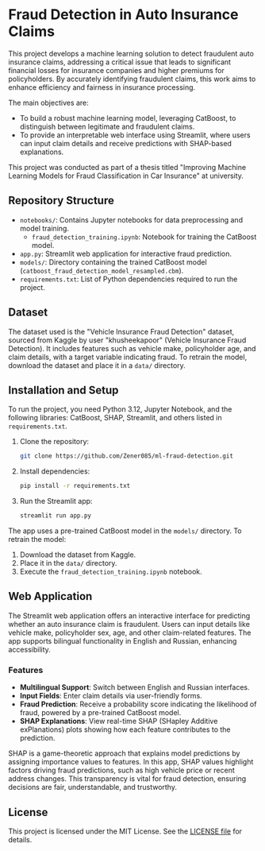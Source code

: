 # Fraud Detection in Auto Insurance Claims
This project develops a machine learning solution to detect fraudulent auto insurance claims, addressing a critical issue that leads to significant financial losses for insurance companies and higher premiums for policyholders. By accurately identifying fraudulent claims, this work aims to enhance efficiency and fairness in insurance processing.

The main objectives are:

- To build a robust machine learning model, leveraging CatBoost, to distinguish between legitimate and fraudulent claims.
- To provide an interpretable web interface using Streamlit, where users can input claim details and receive predictions with SHAP-based explanations.

This project was conducted as part of a thesis titled "Improving Machine Learning Models for Fraud Classification in Car Insurance" at university.

## Repository Structure
- `notebooks/`: Contains Jupyter notebooks for data preprocessing and model training.
  - `fraud_detection_training.ipynb`: Notebook for training the CatBoost model.
- `app.py`: Streamlit web application for interactive fraud prediction.
- `models/`: Directory containing the trained CatBoost model (`catboost_fraud_detection_model_resampled.cbm`).
- `requirements.txt`: List of Python dependencies required to run the project.

## Dataset
The dataset used is the "Vehicle Insurance Fraud Detection" dataset, sourced from Kaggle by user "khusheekapoor" (Vehicle Insurance Fraud Detection). It includes features such as vehicle make, policyholder age, and claim details, with a target variable indicating fraud. To retrain the model, download the dataset and place it in a `data/` directory.

## Installation and Setup
To run the project, you need Python 3.12, Jupyter Notebook, and the following libraries: CatBoost, SHAP, Streamlit, and others listed in `requirements.txt`.

1. Clone the repository:
   ```bash
   git clone https://github.com/Zener085/ml-fraud-detection.git
   ```
2. Install dependencies:
   ```bash
   pip install -r requirements.txt
   ```
3. Run the Streamlit app:
   ```bash
   streamlit run app.py
   ```

The app uses a pre-trained CatBoost model in the `models/` directory. To retrain the model:

1. Download the dataset from Kaggle.
2. Place it in the `data/` directory.
3. Execute the `fraud_detection_training.ipynb` notebook.

## Web Application
The Streamlit web application offers an interactive interface for predicting whether an auto insurance claim is fraudulent. Users can input details like vehicle make, policyholder sex, age, and other claim-related features. The app supports bilingual functionality in English and Russian, enhancing accessibility.

### Features
- **Multilingual Support**: Switch between English and Russian interfaces.
- **Input Fields**: Enter claim details via user-friendly forms.
- **Fraud Prediction**: Receive a probability score indicating the likelihood of fraud, powered by a pre-trained CatBoost model.
- **SHAP Explanations**: View real-time SHAP (SHapley Additive exPlanations) plots showing how each feature contributes to the prediction.

SHAP is a game-theoretic approach that explains model predictions by assigning importance values to features. In this app, SHAP values highlight factors driving fraud predictions, such as high vehicle price or recent address changes. This transparency is vital for fraud detection, ensuring decisions are fair, understandable, and trustworthy.

## License

This project is licensed under the MIT License. See the [LICENSE file](https://github.com/Zener085/ml-fraud-detection/blob/main/LICENSE) for details.
